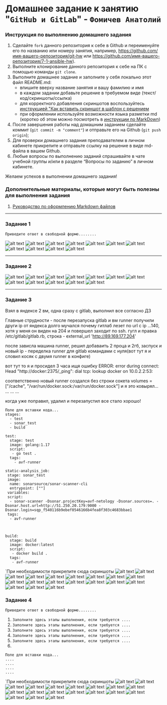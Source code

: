 # Домашнее задание к занятию "`GitHub и GitLab`" - `Фомичев Анатолий`


### Инструкция по выполнению домашнего задания

   1. Сделайте `fork` данного репозитория к себе в Github и переименуйте его по названию или номеру занятия, например, https://github.com/имя-вашего-репозитория/git-hw или  https://github.com/имя-вашего-репозитория/7-1-ansible-hw).
   2. Выполните клонирование данного репозитория к себе на ПК с помощью команды `git clone`.
   3. Выполните домашнее задание и заполните у себя локально этот файл README.md:
      - впишите вверху название занятия и вашу фамилию и имя
      - в каждом задании добавьте решение в требуемом виде (текст/код/скриншоты/ссылка)
      - для корректного добавления скриншотов воспользуйтесь [инструкцией "Как вставить скриншот в шаблон с решением](https://github.com/netology-code/sys-pattern-homework/blob/main/screen-instruction.md)
      - при оформлении используйте возможности языка разметки md (коротко об этом можно посмотреть в [инструкции  по MarkDown](https://github.com/netology-code/sys-pattern-homework/blob/main/md-instruction.md))
   4. После завершения работы над домашним заданием сделайте коммит (`git commit -m "comment"`) и отправьте его на Github (`git push origin`);
   5. Для проверки домашнего задания преподавателем в личном кабинете прикрепите и отправьте ссылку на решение в виде md-файла в вашем Github.
   6. Любые вопросы по выполнению заданий спрашивайте в чате учебной группы и/или в разделе “Вопросы по заданию” в личном кабинете.
   
Желаем успехов в выполнении домашнего задания!
   
### Дополнительные материалы, которые могут быть полезны для выполнения задания

1. [Руководство по оформлению Markdown файлов](https://gist.github.com/Jekins/2bf2d0638163f1294637#Code)

---

### Задание 1

`Приведите ответ в свободной форме........`


![alt text](https://github.com/SLzDevOps/netology-education-hw81/blob/main/Screenshot_463.png)
![alt text](https://github.com/SLzDevOps/netology-education-hw81/blob/main/Screenshot_464.png)
![alt text](https://github.com/SLzDevOps/netology-education-hw81/blob/main/Screenshot_465.png)
![alt text](https://github.com/SLzDevOps/netology-education-hw81/blob/main/Screenshot_466.png)
![alt text](https://github.com/SLzDevOps/netology-education-hw81/blob/main/Screenshot_467.png)
![alt text](https://github.com/SLzDevOps/netology-education-hw81/blob/main/Screenshot_468.png)
![alt text](https://github.com/SLzDevOps/netology-education-hw81/blob/main/Screenshot_469.png)
![alt text](https://github.com/SLzDevOps/netology-education-hw81/blob/main/Screenshot_470.png)
![alt text](https://github.com/SLzDevOps/netology-education-hw81/blob/main/Screenshot_471.png)
![alt text](https://github.com/SLzDevOps/netology-education-hw81/blob/main/Screenshot_472.png)
![alt text](https://github.com/SLzDevOps/netology-education-hw81/blob/main/Screenshot_473.png)


---

### Задание 2

![alt text](https://github.com/SLzDevOps/netology-education-hw81/blob/main/Screenshot_474.png)
![alt text](https://github.com/SLzDevOps/netology-education-hw81/blob/main/Screenshot_475.png)
![alt text](https://github.com/SLzDevOps/netology-education-hw81/blob/main/Screenshot_476.png)
![alt text](https://github.com/SLzDevOps/netology-education-hw81/blob/main/Screenshot_477.png)
![alt text](https://github.com/SLzDevOps/netology-education-hw81/blob/main/Screenshot_478.png)
![alt text](https://github.com/SLzDevOps/netology-education-hw81/blob/main/Screenshot_479.png)
![alt text](https://github.com/SLzDevOps/netology-education-hw81/blob/main/Screenshot_480.png)
![alt text](https://github.com/SLzDevOps/netology-education-hw81/blob/main/Screenshot_481.png)
![alt text](https://github.com/SLzDevOps/netology-education-hw81/blob/main/Screenshot_482.png)
![alt text](https://github.com/SLzDevOps/netology-education-hw81/blob/main/Screenshot_483.png)
![alt text](https://github.com/SLzDevOps/netology-education-hw81/blob/main/Screenshot_484.png)
![alt text](https://github.com/SLzDevOps/netology-education-hw81/blob/main/Screenshot_485.png)


---

### Задание 3


Взял в яндексе 2 вм, одна сразу с gitlab, выполнил все согласно ДЗ

Главные струдности - после перезапуска gitlab и вм runner получили други ip от яндекса
долго мучался почему гитлаб лезет по url с ip ...140, хотя у меня он виден на 204 и повершел заходит по ssh.
гугл и правка  /etc/gitlab/gitlab.rb, строка - external_url 'http://89.169.177.204'

после зависла машина runner, решил добаваить 2 проца и 2гб, заспуск и новый ip - переделка runner для gitlab командами с нуля(вот тут я и словил косяк с двумя runner в конфиге)

вот тут то я и просидел 3 часа ищя ошибку ERROR: error during connect: Head "http://docker:2375/_ping": dial tcp: lookup docker on 10.0.2.2:53: 

соответственно новый runner создался без строки сокета
volumes = ["/cache", "/var/run/docker.sock:/var/run/docker.sock"]
и я это ковырял... ... ... ...

когда уже поправил, удалил и перезапустил все стало хорошо! 

```
Поле для вставки кода...
stages:
  - test
  - sonar_test
  - build

test:
  stage: test
  image: golang:1.17
  script: 
   - go test .
  tags:
    - avf-runner

static-analysis_job:
 stage: sonar_test
 image:
  name: sonarsource/sonar-scanner-cli
  entrypoint: [""]
 variables:
 script:
  - sonar-scanner -Dsonar.projectKey=avf-netology -Dsonar.sources=. -Dsonar.host.url=http://51.250.20.179:9000 -Dsonar.login=sqp_f540116b9ebef0546166b4fea8f303c4683bbae1
 tags:
  - avf-runner



build:
  stage: build
  image: docker:latest
  script:
   - docker build .
  tags:
   - avf-runner

```
`При необходимости прикрепитe сюда скриншоты
![alt text](https://github.com/SLzDevOps/netology-education-hw81/blob/main/Screenshot_488.png)
![alt text](https://github.com/SLzDevOps/netology-education-hw81/blob/main/Screenshot_488.png)
![alt text](https://github.com/SLzDevOps/netology-education-hw81/blob/main/Screenshot_489.png)
![alt text](https://github.com/SLzDevOps/netology-education-hw81/blob/main/Screenshot_490.png)
![alt text](https://github.com/SLzDevOps/netology-education-hw81/blob/main/Screenshot_491.png)
![alt text](https://github.com/SLzDevOps/netology-education-hw81/blob/main/Screenshot_492.png)
![alt text](https://github.com/SLzDevOps/netology-education-hw81/blob/main/Screenshot_493.png)
![alt text](https://github.com/SLzDevOps/netology-education-hw81/blob/main/Screenshot_494.png)
![alt text](https://github.com/SLzDevOps/netology-education-hw81/blob/main/Screenshot_495.png)
![alt text](https://github.com/SLzDevOps/netology-education-hw81/blob/main/Screenshot_496.png)
![alt text](https://github.com/SLzDevOps/netology-education-hw81/blob/main/Screenshot_497.png)
![alt text](https://github.com/SLzDevOps/netology-education-hw81/blob/main/Screenshot_498.png)
![alt text](https://github.com/SLzDevOps/netology-education-hw81/blob/main/Screenshot_499.png)
![alt text](https://github.com/SLzDevOps/netology-education-hw81/blob/main/Screenshot_500.png)
![alt text](https://github.com/SLzDevOps/netology-education-hw81/blob/main/Screenshot_501.png)
![alt text](https://github.com/SLzDevOps/netology-education-hw81/blob/main/Screenshot_502.png)
![alt text](https://github.com/SLzDevOps/netology-education-hw81/blob/main/Screenshot_503.png)
![alt text](https://github.com/SLzDevOps/netology-education-hw81/blob/main/Screenshot_504.png)
![alt text](https://github.com/SLzDevOps/netology-education-hw81/blob/main/Screenshot_505.png)



### Задание 4

`Приведите ответ в свободной форме........`

1. `Заполните здесь этапы выполнения, если требуется ....`
2. `Заполните здесь этапы выполнения, если требуется ....`
3. `Заполните здесь этапы выполнения, если требуется ....`
4. `Заполните здесь этапы выполнения, если требуется ....`
5. `Заполните здесь этапы выполнения, если требуется ....`
6. 

```
Поле для вставки кода...
....
....
....
....
```

`При необходимости прикрепитe сюда скриншоты
![alt text](https://github.com/SLzDevOps/netology-education-hw81/blob/main/Screenshot_488.png)
![alt text](https://github.com/SLzDevOps/netology-education-hw81/blob/main/Screenshot_488.png)
![alt text](https://github.com/SLzDevOps/netology-education-hw81/blob/main/Screenshot_489.png)
![alt text](https://github.com/SLzDevOps/netology-education-hw81/blob/main/Screenshot_490.png)
![alt text](https://github.com/SLzDevOps/netology-education-hw81/blob/main/Screenshot_491.png)
![alt text](https://github.com/SLzDevOps/netology-education-hw81/blob/main/Screenshot_492.png)
![alt text](https://github.com/SLzDevOps/netology-education-hw81/blob/main/Screenshot_493.png)
![alt text](https://github.com/SLzDevOps/netology-education-hw81/blob/main/Screenshot_494.png)
![alt text](https://github.com/SLzDevOps/netology-education-hw81/blob/main/Screenshot_495.png)
![alt text](https://github.com/SLzDevOps/netology-education-hw81/blob/main/Screenshot_496.png)
![alt text](https://github.com/SLzDevOps/netology-education-hw81/blob/main/Screenshot_497.png)
![alt text](https://github.com/SLzDevOps/netology-education-hw81/blob/main/Screenshot_498.png)
![alt text](https://github.com/SLzDevOps/netology-education-hw81/blob/main/Screenshot_499.png)
![alt text](https://github.com/SLzDevOps/netology-education-hw81/blob/main/Screenshot_500.png)
![alt text](https://github.com/SLzDevOps/netology-education-hw81/blob/main/Screenshot_501.png)
![alt text](https://github.com/SLzDevOps/netology-education-hw81/blob/main/Screenshot_502.png)
![alt text](https://github.com/SLzDevOps/netology-education-hw81/blob/main/Screenshot_503.png)
![alt text](https://github.com/SLzDevOps/netology-education-hw81/blob/main/Screenshot_504.png)
![alt text](https://github.com/SLzDevOps/netology-education-hw81/blob/main/Screenshot_505.png)


